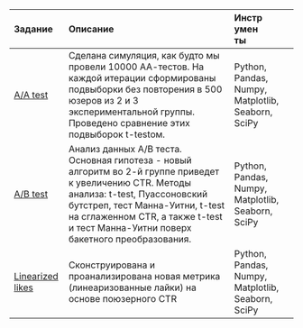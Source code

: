 Задание | Описание |<div style="width:50px">Инструменты</div> |
:--- |:---|:-----
[A/A test](https://github.com/safikanov/K.C_projects/blob/main/AB_tests/AA_test.ipynb) | Cделана симуляция, как будто мы провели 10000 АА-тестов. На каждой итерации сформированы подвыборки без повторения в 500 юзеров из 2 и 3 экспериментальной группы. Проведено сравнение этих подвыборок t-testом. | Python, Pandas, Numpy, Matplotlib, Seaborn, SciPy
[A/B test](https://github.com/safikanov/K.C_projects/blob/main/AB_tests/AB_test.ipynb)| Анализ данных A/B теста. Основная гипотеза - новый алгоритм во 2-й группе приведет к увеличению CTR. Методы анализа: t-test, Пуассоновский бутстреп, тест Манна-Уитни, t-test на сглаженном CTR, а также t-test и тест Манна-Уитни поверх бакетного преобразования.| Python, Pandas, Numpy, Matplotlib, Seaborn, SciPy
[Linearized likes](https://github.com/safikanov/K.C_projects/blob/main/AB_tests/Linearized_likes.ipynb)| Cконструирована и проанализирована новая метрика (линеаризованные лайки) на основе поюзерного CTR| Python, Pandas, Numpy, Matplotlib, Seaborn, SciPy
